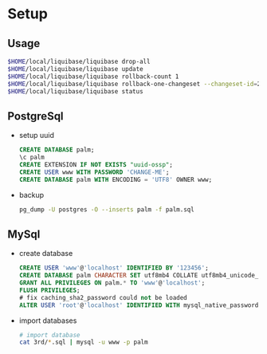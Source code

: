 # Setup

## Usage

```bash
$HOME/local/liquibase/liquibase drop-all
$HOME/local/liquibase/liquibase update
$HOME/local/liquibase/liquibase rollback-count 1
$HOME/local/liquibase/liquibase rollback-one-changeset --changeset-id=20220513111322
$HOME/local/liquibase/liquibase status
```

## PostgreSql

- setup uuid

  ```sql
  CREATE DATABASE palm;
  \c palm
  CREATE EXTENSION IF NOT EXISTS "uuid-ossp";
  CREATE USER www WITH PASSWORD 'CHANGE-ME';
  CREATE DATABASE palm WITH ENCODING = 'UTF8' OWNER www;
  ```

- backup

  ```bash
  pg_dump -U postgres -O --inserts palm -f palm.sql
  ```

## MySql

- create database

  ```sql
  CREATE USER 'www'@'localhost' IDENTIFIED BY '123456';
  CREATE DATABASE palm CHARACTER SET utf8mb4 COLLATE utf8mb4_unicode_ci;
  GRANT ALL PRIVILEGES ON palm.* TO 'www'@'localhost';
  FLUSH PRIVILEGES;
  # fix caching_sha2_password could not be loaded
  ALTER USER 'root'@'localhost' IDENTIFIED WITH mysql_native_password BY 'change-me'
  ```

- import databases

  ```bash
  # import database
  cat 3rd/*.sql | mysql -u www -p palm
  ```
